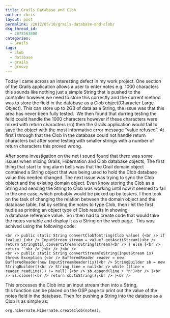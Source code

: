 ```yaml
---
title: Grails Database and Clob
author: chris
layout: post
permalink: /2012/05/10/grails-database-and-clob/
dsq_thread_id:
  - 2878563800
categories:
  - Grails
tags:
  - clob
  - database
  - grails
  - groovy
---
```

Today I came across an interesting defect in my work project. One section of the Grails application allows a user to enter notes e.g. 1000 characters this sounds like nothing just a simple String that is pushed to the controller however we need to store this correctly and the current method was to store the field in the database as a Clob object(Character Large Object). This can store up to 2GB of data as a String, the issue was that this area has never been fully tested.  We then found that durring testing the feild could handle the 1000 characters however if these characters were mixed with return characters (rn) then the Grails application would fail to save the object with the most informative error message &#8220;value refused&#8221;. At first I through that the Clob in the database could not handle return characters but after some testing with smaller strings with a number of return characters this proved wrong.

After some investigation on the net i sound found that there was some issues when mixing Grails, Hibernation and Clob database objects, The first thing that start to ring alarm bells was that the Grail domain object contained a String object that was being used to hold the Clob database value this needed changed. The next issue was trying to sync the Clob object and the existing domain object. Even know storing the Clob as a String and sending the String to Clob was working until now it seemed to fail in the one case, which probably would be picked up by testers. I then took on the task of changing the relation between the domain object and the database table, fist by setting the notes to type Clob, then i hit the first hudle as printing an object type of Clob results in showing a database reference value.  So i then had to create code that would take the notes variable and display it as a String on the web page.  This was achived using the following code:

`<br />
public static String convertClobToString(Clob value) {<br />
        if (value) {<br />
            InputStream stream = value?.getAsciiStream()<br />
            return StringUtil.convertStreamToString(stream)<br />
        } else {<br />
            return ''<br />
        }<br />
    }<br />
`  
`<br />
public static String convertStreamToString(InputStream is) throws Exception {<br />
        BufferedReader reader = new BufferedReader(new InputStreamReader(is))<br />
        StringBuilder sb = new StringBuilder()<br />
        String line = null<br />
        while ((line = reader.readLine()) != null) {<br />
        sb.append(line + "n")<br />
        }<br />
        is.close()<br />
        return sb.toString();<br />
    }<br />
`

This processes the Clob into an input stream then into a String, this function can be placed on the GSP page to print out the value of the notes field in the database. Then for pushing a String into the databse as a Clob is as simple as:

`org.hibernate.Hibernate.createClob(notes);`

&nbsp;

&nbsp;

&nbsp;